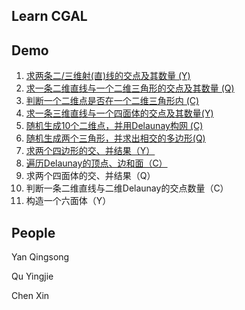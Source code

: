 Learn CGAL
---


Demo
---
1. [求两条二/三维射(直)线的交点及其数量 (Y)](https://github.com/DengMen/learnCGAL/tree/master/demo_1)
2. [求一条二维直线与一个二维三角形的交点及其数量 (Q)](https://github.com/DengMen/learnCGAL/tree/master/demo_2)
3. [判断一个二维点是否在一个二维三角形内 (C)](https://github.com/DengMen/learnCGAL/tree/master/demo_3)
4. [求一条三维直线与一个四面体的交点及其数量(Y)](https://github.com/DengMen/learnCGAL/tree/master/demo_4)
5. [随机生成10个二维点，并用Delaunay构网 (C)](https://github.com/DengMen/learnCGAL/tree/master/demo_5)
6. [随机生成两个三角形，并求出相交的多边形(Q)](https://github.com/DengMen/learnCGAL/tree/master/demo_6)
7. [求两个四边形的交、并结果（Y）](https://github.com/DengMen/learnCGAL/tree/master/demo_7)
8. [遍历Delaunay的顶点、边和面（C）](https://github.com/DengMen/learnCGAL/tree/master/demo_8)
9. 求两个四面体的交、并结果（Q）
10. 判断一条二维直线与二维Delaunay的交点数量（C）
11. 构造一个六面体（Y）

People
---
Yan Qingsong

Qu Yingjie

Chen Xin
